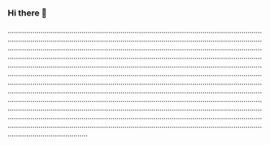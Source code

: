 ### Hi there 👋

.......................................................................................................................................................................................................................................................................................................................................................................................................................................................................................................................................................................................................................................................................................................................................................................................................................................................................................................................................................................................................................................................................................................................................................................................................................................................................................................................................................................................................................................................................................................................................................................................